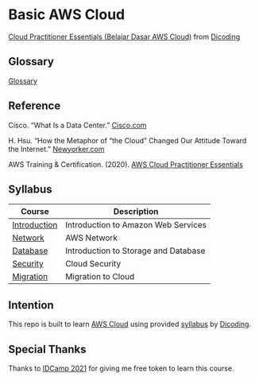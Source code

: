 # Basic AWS Cloud

[Cloud Practitioner Essentials (Belajar Dasar AWS Cloud)](https://www.dicoding.com/academies/251) from [Dicoding](https://www.dicoding.com/users/787116)

## Glossary

[Glossary](https://github.com/fadhilhaka/Basic-AWS-Cloud/tree/main/glossary)

## Reference

Cisco. “What Is a Data Center.” [Cisco.com](https://www.cisco.com/c/en/us/solutions/data-center-virtualization/what-is-a-data-center.html (diakses pada 1 November 2020))

H. Hsu. “How the Metaphor of “the Cloud” Changed Our Attitude Toward the Internet.” [Newyorker.com](https://www.newyorker.com/books/page-turner/how-the-metaphor-of-the-cloud-changed-our-attitude-toward-the-internet (diakses pada 30 Oktober 2020))

AWS Training & Certification. (2020). [AWS Cloud Practitioner Essentials](https://www.aws.training/Details/eLearning?id=60697)

## Syllabus

| Course | Description |
|--------|-------------|
| [Introduction](https://github.com/fadhilhaka/Basic-AWS-Cloud/tree/main/introduction) | Introduction to Amazon Web Services |
| [Network](https://github.com/fadhilhaka/Basic-AWS-Cloud/tree/main/network) | AWS Network |
| [Database](https://github.com/fadhilhaka/Basic-AWS-Cloud/tree/main/database) | Introduction to Storage and Database |
| [Security](https://github.com/fadhilhaka/Basic-AWS-Cloud/tree/main/security) | Cloud Security |
| [Migration](https://github.com/fadhilhaka/Basic-AWS-Cloud/tree/main/migration) | Migration to Cloud |

## Intention

This repo is built to learn [AWS Cloud](https://https://aws.amazon.com) using provided [syllabus](https://www.dicoding.com/academies/251/tutorials) by [Dicoding](https://www.dicoding.com/users/787116).

## Special Thanks

Thanks to [IDCamp 2021](https://idcamp.indosatooredoo.com) for giving me free token to learn this course.
